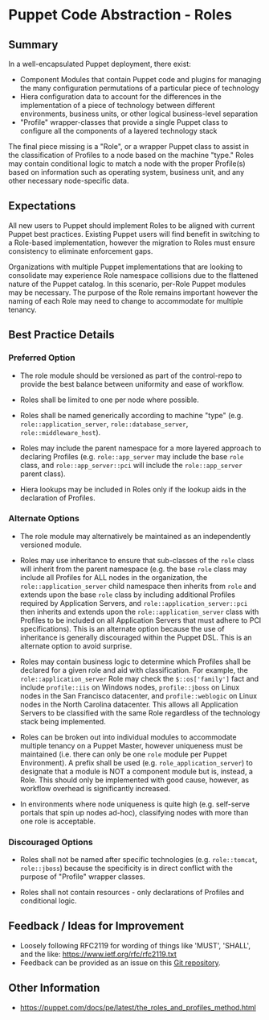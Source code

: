 # Puppet Code Abstraction - Roles

## Summary

In a well-encapsulated Puppet deployment, there exist:

* Component Modules that contain Puppet code and plugins for managing the
  many configuration permutations of a particular piece of technology
* Hiera configuration data to account for the differences in the implementation
  of a piece of technology between different environments, business units, or
  other logical business-level separation
* "Profile" wrapper-classes that provide a single Puppet class to configure all
  the components of a layered technology stack

The final piece missing is a "Role", or a wrapper Puppet class to assist in the
classification of Profiles to a node based on the machine "type."  Roles may
contain conditional logic to match a node with the proper Profile(s) based on
information such as operating system, business unit, and any other necessary
node-specific data.


## Expectations

All new users to Puppet should implement Roles to be aligned
with current Puppet best practices. Existing Puppet users will
find benefit in switching to a Role-based implementation, however the
migration to Roles must ensure consistency to eliminate enforcement gaps.

Organizations with multiple Puppet implementations that are looking to
consolidate may experience Role namespace collisions due to the flattened
nature of the Puppet catalog. In this scenario, per-Role Puppet modules
may be necessary. The purpose of the Role remains important however the naming
of each Role may need to change to accommodate for multiple tenancy.


## Best Practice Details

### Preferred Option


* The role module should be versioned as part of the control-repo to provide
  the best balance between uniformity and ease of workflow.

* Roles shall be limited to one per node where possible.

* Roles shall be named generically according to machine "type" (e.g.
  `role::application_server`, `role::database_server`,
  `role::middleware_host`).

* Roles may include the parent namespace for a more layered approach to
  declaring Profiles (e.g. `role::app_server` may include the base `role`
  class, and `role::app_server::pci` will include the `role::app_server`
  parent class).

* Hiera lookups may be included in Roles only if the lookup aids in the declaration
  of Profiles.


### Alternate Options

* The role module may alternatively be maintained as an independently versioned module.

* Roles may use inheritance to ensure that sub-classes of the `role` class
  will inherit from the parent namespace (e.g. the base `role` class may
  include all Profiles for ALL nodes in the organization, the
  `role::application_server` child namespace then inherits from `role` and
  extends upon the base `role` class by including additional Profiles required
  by Application Servers, and `role::application_server::pci` then inherits and
  extends upon the `role::application_server` class with Profiles to be included
  on all Application Servers that must adhere to PCI specifications). This is
  an alternate option because the use of inheritance is generally discouraged
  within the Puppet DSL.  This is an alternate option to avoid surprise.

* Roles may contain business logic to determine which Profiles shall be declared
  for a given role and aid with classification. For example, the
  `role::application_server` Role may check the `$::os['family']` fact and
  include `profile::iis` on Windows nodes, `profile::jboss` on Linux nodes in
  the San Francisco datacenter, and `profile::weblogic` on Linux nodes in the
  North Carolina datacenter. This allows all Application Servers to be
  classified with the same Role regardless of the technology stack being
  implemented.

* Roles can be broken out into individual modules to accommodate multiple
  tenancy on a Puppet Master, however uniqueness must be maintained (i.e. there
  can only be one `role` module per Puppet Environment). A prefix shall be
  used (e.g. `role_application_server`) to designate that a
  module is NOT a component module but is, instead, a Role. This should only
  be implemented with good cause, however, as workflow overhead is significantly increased.

* In environments where node uniqueness is quite high (e.g. self-serve portals that
  spin up nodes ad-hoc), classifying nodes with more than one role is acceptable.


### Discouraged Options

* Roles shall not be named after specific technologies (e.g. `role::tomcat`,
  `role::jboss`) because the specificity is in direct conflict with the purpose
  of "Profile" wrapper classes.

* Roles shall not contain resources - only declarations of Profiles and conditional
  logic.

## Feedback / Ideas for Improvement

* Loosely following RFC2119 for wording of things like 'MUST', 'SHALL', and the
  like: https://www.ietf.org/rfc/rfc2119.txt
* Feedback can be provided as an issue on this [Git
  repository](https://github.com/puppetlabs/best-practices/issues).

## Other Information

* https://puppet.com/docs/pe/latest/the_roles_and_profiles_method.html
